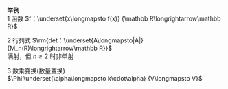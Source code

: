 **举例**  
1 函数 $f：\underset{x\longmapsto f(x)}  
{\mathbb R\longrightarrow\mathbb R}$   
  
2 行列式 $\rm{det：\underset{A\longmapsto|A|}  
{M_n(R)\longrightarrow\mathbb R}}$   
满射，但 $n\geq2$ 时非单射  
  
3 数乘变换(数量变换)  
 $\Phi:\underset{\alpha\longmapsto k\cdot\alpha}  
{V\longmapsto V}$   
